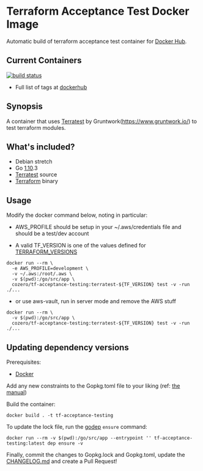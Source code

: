 # Terraform Acceptance Test Docker Image

Automatic build of terraform acceptance test container for
[Docker Hub](https://hub.docker.com/r/cozero/tf-acceptance-testing/).

## Current Containers

[![build status](https://img.shields.io/docker/build/cozero/tf-acceptance-testing.svg)](https://hub.docker.com/r/cozero/tf-acceptance-testing)

- Full list of tags at [dockerhub](https://hub.docker.com/r/cozero/tf-acceptance-testing/tags/)

## Synopsis

A container that uses [Terratest](https://github.com/gruntwork-io/terratest) by Gruntwork(https://www.gruntwork.io/) to test terraform modules.

## What's included?

- Debian stretch
- Go [1.10](https://golang.org/doc/go1.10).3
- [Terratest](https://github.com/gruntwork-io/terratest) source
- [Terraform](https://terraform.io) binary

## Usage

Modify the docker command below, noting in particular:

- AWS_PROFILE should be setup in your ~/.aws/credentials file and should be a
  test/dev account

- A valid TF_VERSION is one of the values defined for [TERRAFORM_VERSIONS](./terraform_versions)

```
docker run --rm \
  -e AWS_PROFILE=development \
  -v ~/.aws:/root/.aws \
  -v $(pwd):/go/src/app \
  cozero/tf-acceptance-testing:terratest-${TF_VERSION} test -v -run ./...
```

- or use aws-vault, run in server mode and remove the AWS stuff

```
docker run --rm \
  -v $(pwd):/go/src/app \
  cozero/tf-acceptance-testing:terratest-${TF_VERSION} test -v -run ./...
```

## Updating dependency versions

Prerequisites:

- [Docker](https://www.docker.com/)

Add any new constraints to the Gopkg.toml file to your liking
(ref: [the manual](https://github.com/golang/dep/blob/master/docs/Gopkg.toml.md))

Build the container:

```
docker build . -t tf-acceptance-testing
```

To update the lock file, run the [godep](https://github.com/golang/dep) `ensure` command:

```
docker run --rm -v $(pwd):/go/src/app --entrypoint '' tf-acceptance-testing:latest dep ensure -v
```

Finally, commit the changes to Gopkg.lock and Gopkg.toml, update the
[CHANGELOG.md](./CHANGELOG.md) and create a Pull Request!
